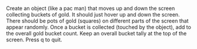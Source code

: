 #
Create an object (like a pac man) that moves up and down the screen collecting buckets of gold. It should just hover up and down the screen. There should be pots of gold (squares) on different parts of the screen that appear randomly. Once a bucket is collected (touched by the object), add to the overall gold bucket count. Keep an overall bucket tally at the top of the screen. Press q to quit. 
